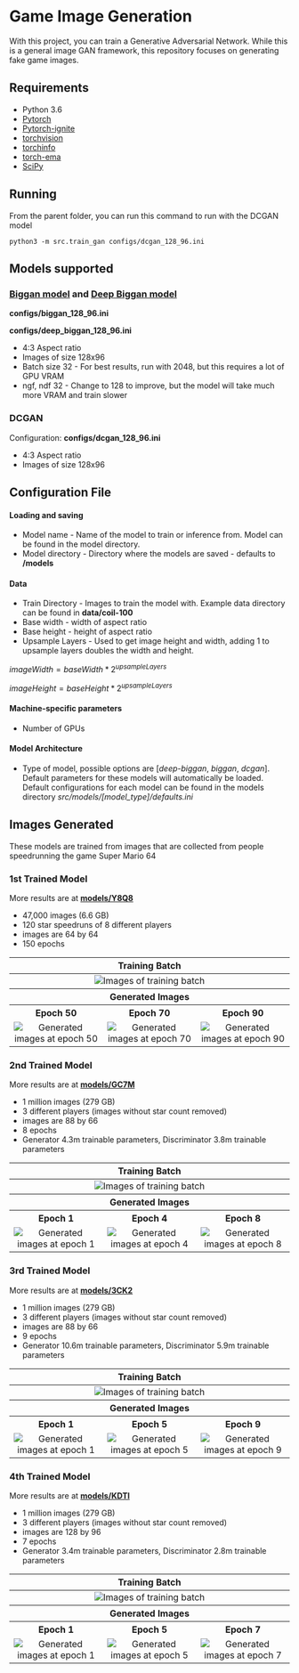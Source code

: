 # Game Image Generation
With this project, you can train a Generative Adversarial Network.  While this is a general image GAN framework, this repository focuses on generating fake game images.

## Requirements
- Python 3.6
- [Pytorch](https://pytorch.org/)
- [Pytorch-ignite](https://pytorch.org/ignite/index.html)
- [torchvision](https://pypi.org/project/torchvision/)
- [torchinfo](https://github.com/TylerYep/torchinfo)
- [torch-ema](https://github.com/fadel/pytorch_ema)
- [SciPy](https://scipy.org/install/)

## Running

From the parent folder, you can run this command to run with the DCGAN model
```
python3 -m src.train_gan configs/dcgan_128_96.ini
```

## Models supported
### [Biggan model](https://arxiv.org/pdf/1809.11096.pdf) and [Deep Biggan model](https://arxiv.org/pdf/1809.11096.pdf)

**configs/biggan_128_96.ini**

**configs/deep_biggan_128_96.ini**

- 4:3 Aspect ratio
- Images of size 128x96
- Batch size 32 - For best results, run with 2048, but this requires a lot of GPU VRAM
- ngf, ndf 32 - Change to 128 to improve, but the model will take much more VRAM and train slower

### DCGAN
Configuration: **configs/dcgan_128_96.ini**
- 4:3 Aspect ratio
- Images of size 128x96

## Configuration File


#### Loading and saving
- Model name - Name of the model to train or inference from.  Model can be found in the model directory.
- Model directory - Directory where the models are saved - defaults to **/models**

#### Data
- Train Directory - Images to train the model with.  Example data directory can be found in **data/coil-100**
- Base width - width of aspect ratio
- Base height - height of aspect ratio
- Upsample Layers - Used to get image height and width, adding 1 to upsample layers doubles the width and height.

$image Width = base Width * 2 ^ {upsample Layers}$

$image Height = base Height * 2 ^ {upsample Layers}$

#### Machine-specific parameters
- Number of GPUs

#### Model Architecture
- Type of model, possible options are [_deep-biggan_, _biggan_, _dcgan_].  Default parameters for these models will automatically be loaded.  Default configurations for each model can be found in the models directory _src/models/[model_type]/defaults.ini_

## Images Generated

These models are trained from images that are collected from people speedrunning the game Super Mario 64


### 1st Trained Model

More results are at [**models/Y8Q8**](models/Y8Q8)


- 47,000 images (6.6 GB)
- 120 star speedruns of 8 different players
- images are 64 by 64
- 150 epochs

<table>
  <thead><th colspan="3">Training Batch</th></thead>
  <td colspan="3" align="center"><img src="models/Y8Q8/images/training_batch.png" alt="Images of training batch"></td>
  <thead> <th colspan="3"> Generated Images </th> </thead>
  <tr>
      <th>Epoch 50</th>
      <th>Epoch 70</th>
      <th>Epoch 90</th>
  </tr>
  <tr>
      <td align="center"> <img src="models/Y8Q8/images/fake_images_epoch_50.png" alt="Generated images at epoch 50"> </td>
      <td align="center"> <img src="models/Y8Q8/images/fake_images_epoch_70.png" alt="Generated images at epoch 70"> </td>
      <td align="center"> <img src="models/Y8Q8/images/fake_images_epoch_90.png" alt="Generated images at epoch 90"> </td>
  </tr>
</table>

### 2nd Trained Model

More results are at [**models/GC7M**](models/GC7M)


- 1 million images (279 GB)
- 3 different players (images without star count removed)
- images are 88 by 66
- 8 epochs
- Generator 4.3m trainable parameters, Discriminator 3.8m trainable parameters


<table>
  <thead><th colspan="3">Training Batch</th></thead>
  <td colspan="3" align="center"> <img src="models/GC7M/images/train_batch.png" alt="Images of training batch"> </td>
  <thead> <th colspan="3"> Generated Images </th> </thead>
  <tr>
    <th>Epoch 1</th>
    <th>Epoch 4</th>
    <th>Epoch 8</th>
  </tr>
  <tr>
    <td align="center"> <img src="models/GC7M/images/fake_epoch_0.png" alt="Generated images at epoch 1"> </td>
    <td align="center"> <img src="models/GC7M/images/fake_epoch_3.png" alt="Generated images at epoch 4"> </td>
    <td align="center"> <img src="models/GC7M/images/fake_epoch_7.png" alt="Generated images at epoch 8"> </td>
  </tr>
</table>

### 3rd Trained Model

More results are at [**models/3CK2**](models/3CK2)

- 1 million images (279 GB)
- 3 different players (images without star count removed)
- images are 88 by 66
- 9 epochs
- Generator 10.6m trainable parameters, Discriminator 5.9m trainable parameters

<table>
  <thead><th colspan="3">Training Batch</th></thead>
  <td colspan="3" align="center"> <img src="models/3CK2/images/train_batch.png" alt="Images of training batch"> </td>
  <thead> <th colspan="3"> Generated Images </th> </thead>
  <tr>
    <th>Epoch 1</th>
    <th>Epoch 5</th>
    <th>Epoch 9</th>
  </tr>
  <tr>
    <td align="center"> <img src="models/3CK2/images/fake_epoch_0.png" alt="Generated images at epoch 1"> </td>
    <td align="center"> <img src="models/3CK2/images/fake_epoch_4.png" alt="Generated images at epoch 5"> </td>
    <td align="center"> <img src="models/3CK2/images/fake_epoch_8.png" alt="Generated images at epoch 9"> </td>
  </tr>
</table>

### 4th Trained Model

More results are at [**models/KDTI**](models/KDTI)

- 1 million images (279 GB)
- 3 different players (images without star count removed)
- images are 128 by 96
- 7 epochs
- Generator 3.4m trainable parameters, Discriminator 2.8m trainable parameters

<table>
  <thead><th colspan="3">Training Batch</th></thead>
  <td colspan="3" align="center"> <img src="models/KDTI/images/train_batch.png" alt="Images of training batch"> </td>
  <thead> <th colspan="3"> Generated Images </th> </thead>
  <tr>
    <th>Epoch 1</th>
    <th>Epoch 5</th>
    <th>Epoch 7</th>
  </tr>
  <tr>
    <td align="center"> <img src="models/KDTI/images/fake_epoch_1.png" alt="Generated images at epoch 1"> </td>
    <td align="center"> <img src="models/KDTI/images/fake_epoch_5.png" alt="Generated images at epoch 5"> </td>
    <td align="center"> <img src="models/KDTI/images/fake_epoch_7.png" alt="Generated images at epoch 7"> </td>
  </tr>
</table>

